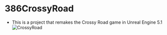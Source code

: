 # 386CrossyRoad
* This is a project that remakes the Crossy Road game in Unreal Engine 5.1
![CrossyRoad](https://github.com/Fearlocity/386CrossyRoad/assets/89410802/33258d2c-bc5b-4519-a4ba-a3e9c0b3a07f)

